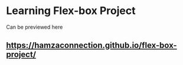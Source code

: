 # Learning Flex-box Project

Can be previewed here

 ## https://hamzaconnection.github.io/flex-box-project/

